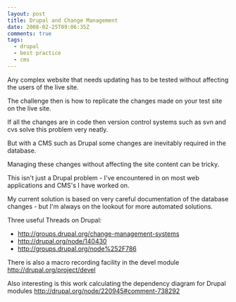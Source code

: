 ```yaml
---
layout: post
title: Drupal and Change Management
date: 2008-02-25T09:06:35Z
comments: true
tags:
  - drupal
  - best practice
  - cms
---
```


Any complex website that needs updating has to be tested without affecting the users of the live site.

The challenge then is how to replicate the changes made on your test site on the live site.

If all the changes are in code then version control systems such as svn and cvs solve this problem very neatly.

But with a CMS such as Drupal some changes are inevitably required in the database.

Managing these changes without affecting the site content can be tricky.

<!--more-->

This isn't just a Drupal problem - I've encountered in on most web applications and CMS's I have worked on.

My current solution is based on very careful documentation of the database changes - but I'm always on the lookout for more automated solutions.

Three useful Threads on Drupal:

- http://groups.drupal.org/change-management-systems
- http://drupal.org/node/140430
- http://groups.drupal.org/node%252F786

There is also a macro recording facility in the devel module
http://drupal.org/project/devel

Also interesting is this work calculating the dependency diagram for Drupal modules
http://drupal.org/node/220945#comment-738292
